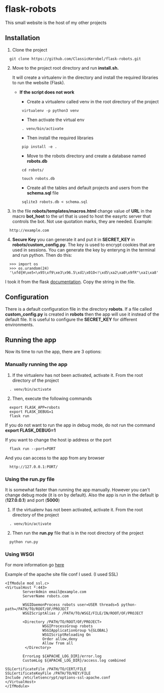 # flask-robots
This small website is the host of my other projects

## Installation
1. Clone the project
```
  git clone https://github.com/ClassicKerobel/flask-robots.git
```
2. Move to the project root directory and run **install.sh.**

    It will create a virtualenv in the directory and install the required libraries to run the website (Flask).
   - **If the script does not work**
   
     - Create a virtualenv called venv in the root directory of the project
     ```
      virtualenv -p python3 venv
     ```
     - Then activate the virtual env
     ```
      . venv/bin/activate
     ```
     - Then install the required libraries
     ```
      pip install -e .
     ```
     - Move to the robots directory and create a database named **robots.db**
     ```
      cd robots/
      
      touch robots.db
     ```
     - Create all the tables and default projects and users from the **schema.sql** file
     ```
      sqlite3 robots.db < schema.sql
     ```
3. In the file **robots/templates/macros.html** change value of **URL** in the macro **bot_host** to 
the url that is used to host the easyrtc server that controls the bot. Not use quotation marks, they are 
needed. Example:
```
  http://example.com
```

4. **Secure Key** you can generate it and put it in **SECRET_KEY** in **robots/custom_config.py**. The key is used to 
encrypt cookies that are used in sessions. You can generate the key by enteryng in the terminal and run python. 
Then do this:
```
  >>> import os
  >>> os.urandom(24)
  '\xfd{H\xe5<\x95\xf9\xe3\x96.5\xd1\x01O<!\xd5\xa2\xa0\x9fR"\xa1\xa8'
```

   I took it from the flask [documentation](http://flask.pocoo.org/docs/0.12/quickstart/). 
   Copy the string in the file.


## Configuration
There is a default configuration file in the directory **robots**. If a file called **custom_config.py**
is created in **robots** then the app will use it instead of the default file. It is useful to configure 
the **SECRET_KEY** for different environments.


## Running the app
Now its time to run the app, there are 3 options:

### Manually running the app
1. If the virtualenv has not been activated, activate it. From the root directory of the project
```
  . venv/bin/activate
```
2. Then, execute the following commands
```
  export FLASK_APP=robots
  export FLASK_DEBUG=1
  flask run
```

   If you do not want to run the app in debug mode, do not run the command **export FLASK_DEBUG=1**
   
   If you want to change the host ip address or the port
```
  flask run --port=PORT
``` 

And you can access to the app from any browser
```
  http://127.0.0.1:PORT/
```

### Using the run.py file
It is somewhat faster than running the app manually. However you can't change debug mode (it is on by default). 
Also the app is run in the default ip (**127.0.0.1**) and port (**5000**)

1. If the virtualenv has not been activated, activate it. From the root directory of the project
```
  . venv/bin/activate
```

2. Then run the **run.py** file that is in the root directory of the project
```
  python run.py
```

### Using WSGI
For more information go [here](http://flask.pocoo.org/docs/0.12/deploying/mod_wsgi/)

Example of the apache site file conf I used. (I used SSL)
```
<IfModule mod_ssl.c>
<VirtualHost *:443>
        ServerAdmin email@example.com
        ServerName robots.com

        WSGIDaemonProcess robots user=USER threads=5 python-path=/PATH/TO/ROOT/OF/PROJECT
        WSGIScriptAlias / /PATH/TO/WSGI/FILE/IN/ROOT/OF/PROJECT

        <Directory /PATH/TO/ROOT/OF/PROJECT>
                 WSGIProcessGroup robots
                 WSGIApplicationGroup %{GLOBAL}
                 WSGIScriptReloading On
                 Order allow,deny
                 Allow from all
         </Directory>

        ErrorLog ${APACHE_LOG_DIR}/error.log
        CustomLog ${APACHE_LOG_DIR}/access.log combined

SSLCertificateFile /PATH/TO/CERT/FILE
SSLCertificateKeyFile /PATH/TO/KEY/FILE
Include /etc/letsencrypt/options-ssl-apache.conf
</VirtualHost>
</IfModule>
```

